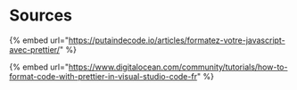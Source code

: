 # Sources

{% embed url="https://putaindecode.io/articles/formatez-votre-javascript-avec-prettier/" %}

{% embed url="https://www.digitalocean.com/community/tutorials/how-to-format-code-with-prettier-in-visual-studio-code-fr" %}



